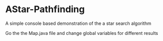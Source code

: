 # AStar-Pathfinding
A simple console based demonstration of the a star search algorithm 

Go the the Map.java file and change global variables for different results
